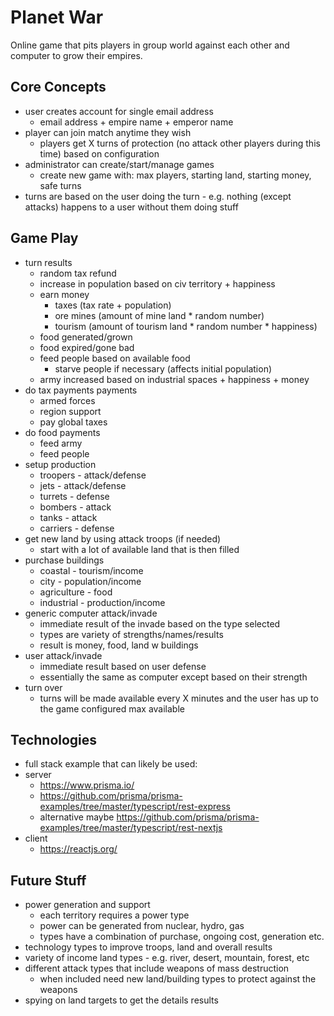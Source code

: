 # Planet War
Online game that pits players in group world against each other and computer to grow their empires.

## Core Concepts
- user creates account for single email address
	- email address + empire name + emperor name
- player can join match anytime they wish
	- players get X turns of protection (no attack other players during this time) based on configuration
- administrator can create/start/manage games
	- create new game with: max players, starting land, starting money, safe turns
- turns are based on the user doing the turn - e.g. nothing (except attacks) happens to a user without them doing stuff

## Game Play
- turn results
	- random tax refund
	- increase in population based on civ territory + happiness
	- earn money
		- taxes (tax rate + population)
		- ore mines (amount of mine land &ast; random number)
		- tourism (amount of tourism land &ast; random number &ast; happiness)
	- food generated/grown
	- food expired/gone bad
	- feed people based on available food
		- starve people if necessary (affects initial population)
	- army increased based on industrial spaces + happiness + money
- do tax payments payments
	- armed forces
	- region support
	- pay global taxes
- do food payments
	- feed army
	- feed people
- setup production
	- troopers - attack/defense
	- jets - attack/defense
	- turrets - defense
	- bombers - attack
	- tanks - attack
	- carriers - defense
- get new land by using attack troops (if needed)
	- start with a lot of available land that is then filled
- purchase buildings
	- coastal - tourism/income
	- city - population/income
	- agriculture - food
	- industrial - production/income
- generic computer attack/invade
	- immediate result of the invade based on the type selected
	- types are variety of strengths/names/results
	- result is money, food, land w buildings
- user attack/invade
	- immediate result based on user defense
	- essentially the same as computer except based on their strength
- turn over
	- turns will be made available every X minutes and the user has up to the game configured max available

## Technologies
- full stack example that can likely be used: 
- server
	- https://www.prisma.io/
	- https://github.com/prisma/prisma-examples/tree/master/typescript/rest-express
	- alternative maybe https://github.com/prisma/prisma-examples/tree/master/typescript/rest-nextjs
- client
	- https://reactjs.org/

## Future Stuff
 - power generation and support
	- each territory requires a power type
	- power can be generated from nuclear, hydro, gas
	- types have a combination of purchase, ongoing cost, generation etc.
- technology types to improve troops, land and overall results
- variety of income land types - e.g. river, desert, mountain, forest, etc
- different attack types that include weapons of mass destruction
	- when included need new land/building types to protect against the weapons
- spying on land targets to get the details results
